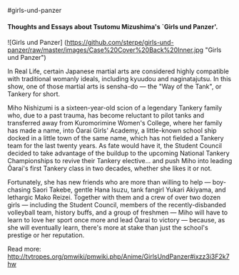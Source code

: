#girls-und-panzer

#### Thoughts and Essays about Tsutomu Mizushima's `Girls und Panzer'.

![Girls und Panzer] (https://github.com/sterpe/girls-und-panzer/raw/master/images/Case%20Cover%20Back%20Inner.jpg "Girls und Panzer")

In Real Life, certain Japanese martial arts are considered highly compatible with traditional womanly ideals, including kyuudou and naginatajutsu. In this show, one of those martial arts is sensha-do — the "Way of the Tank", or Tankery for short.

Miho Nishizumi is a sixteen-year-old scion of a legendary Tankery family who, due to a past trauma, has become reluctant to pilot tanks and transferred away from Kuromorimine Women's College, where her family has made a name, into Ōarai Girls' Academy, a little-known school ship docked in a little town of the same name, which has not fielded a Tankery team for the last twenty years. As fate would have it, the Student Council decided to take advantage of the buildup to the upcoming National Tankery Championships to revive their Tankery elective... and push Miho into leading Ōarai's first Tankery class in two decades, whether she likes it or not.

Fortunately, she has new friends who are more than willing to help — boy-chasing Saori Takebe, gentle Hana Isuzu, tank fangirl Yukari Akiyama, and lethargic Mako Reizei. Together with them and a crew of over two dozen girls — including the Student Council, members of the recently-disbanded volleyball team, history buffs, and a group of freshmen — Miho will have to learn to love her sport once more and lead Ōarai to victory — because, as she will eventually learn, there's more at stake than just the school's prestige or her reputation.

Read more: http://tvtropes.org/pmwiki/pmwiki.php/Anime/GirlsUndPanzer#ixzz3i3F2k7hw
